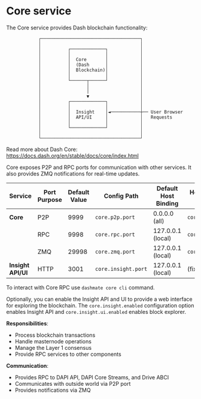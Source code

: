 # Core service

The Core service provides Dash blockchain functionality:

```
            ┌─────────────────────────────────────┐
            │                                     │
            │          ┌─────────────┐            │
            │          │             │            │
            │          │  Core       │            │
            │          │  (Dash      │            │
            │          │  Blockchain)│            │
            │          │             │            │
            │          └──────┬──────┘            │
            │                 │                   │
            │                 │                   │
            │                 ▼                   │
            │          ┌─────────────┐            │
            │          │             │            │
            │          │  Insight    │◄───────────┼── User Browser
            │          │  API/UI     │            │   Requests
            │          │             │            │
            │          └─────────────┘            │
            │                                     │
            └─────────────────────────────────────┘
```

Read more about Dash Core: https://docs.dash.org/en/stable/docs/core/index.html

Core exposes P2P and RPC ports for communication with other services. It also provides ZMQ notifications for real-time updates.

| Service              | Port Purpose | Default Value | Config Path          | Default Host Binding | Host Config Path  |
|----------------------|--------------|---------------|---------------------|----------------------|------------------|
| **Core**             | P2P          | 9999          | `core.p2p.port`     | 0.0.0.0 (all)        | `core.p2p.host`  |
|                      | RPC          | 9998          | `core.rpc.port`     | 127.0.0.1 (local)    | `core.rpc.host`  |
|                      | ZMQ          | 29998         | `core.zmq.port`     | 127.0.0.1 (local)    | `core.zmq.host`  |
| **Insight API/UI**   | HTTP         | 3001          | `core.insight.port` | 127.0.0.1 (local)    | (fixed)           |

To interact with Core RPC use `dashmate core cli` command.

Optionally, you can enable the Insight API and UI to provide a web interface for exploring the blockchain. The `core.insight.enabled` configuration option enables Insight API and `core.insight.ui.enabled` enables block explorer.

**Responsibilities**:
- Process blockchain transactions
- Handle masternode operations
- Manage the Layer 1 consensus
- Provide RPC services to other components

**Communication**:
- Provides RPC to DAPI API, DAPI Core Streams, and Drive ABCI
- Communicates with outside world via P2P port
- Provides notifications via ZMQ
